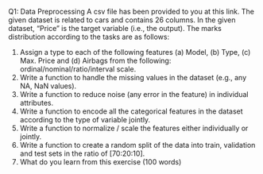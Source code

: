 Q1: Data Preprocessing 
A csv file has been provided to you at this link. The given dataset is related to cars and contains
26 columns. In the given dataset, “Price” is the target variable (i.e., the output). The marks
distribution according to the tasks are as follows:

1. Assign a type to each of the following features (a) Model, (b) Type, (c) Max. Price and
(d) Airbags from the following: ordinal/nominal/ratio/interval scale.
2. Write a function to handle the missing values in the dataset (e.g., any NA, NaN values).
3. Write a function to reduce noise (any error in the feature) in individual attributes.
4. Write a function to encode all the categorical features in the dataset according to the
type of variable jointly.
5. Write a function to normalize / scale the features either individually or jointly.
6. Write a function to create a random split of the data into train, validation and test sets in
the ratio of [70:20:10].
7. What do you learn from this exercise (100 words)

